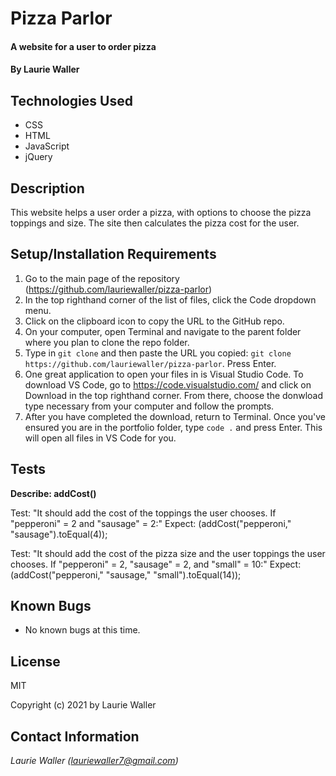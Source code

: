 # Pizza Parlor

#### A website for a user to order pizza

#### By **Laurie Waller**

## Technologies Used

* CSS
* HTML
* JavaScript
* jQuery

## Description

This website helps a user order a pizza, with options to choose the pizza toppings and size. The site then calculates the pizza cost for the user. 

## Setup/Installation Requirements

  1. Go to the main page of the repository (https://github.com/lauriewaller/pizza-parlor)
  2. In the top righthand corner of the list of files, click the Code dropdown menu.
  3. Click on the clipboard icon to copy the URL to the GitHub repo.
  4. On your computer, open Terminal and navigate to the parent folder where you plan to clone the repo folder.
  5. Type in `git clone` and then paste the URL you copied:
      `git clone https://github.com/lauriewaller/pizza-parlor`. Press Enter.
  6. One great application to open your files in is Visual Studio Code. To download VS Code, go to https://code.visualstudio.com/ and click on Download in the top righthand corner. From there, choose the donwload type necessary from your computer and follow the prompts.
  7. After you have completed the download, return to Terminal. Once you've ensured you are in the portfolio folder, type `code .` and press Enter. This will open all files in VS Code for you.

## Tests 

**Describe: addCost()**

Test: "It should add the cost of the toppings the user chooses. If "pepperoni" = 2 and "sausage" = 2:"
Expect: (addCost("pepperoni," "sausage").toEqual(4));

Test: "It should add the cost of the pizza size and the user toppings the user chooses. If "pepperoni" = 2, "sausage" = 2, and "small" = 10:"
Expect: (addCost("pepperoni," "sausage," "small").toEqual(14));

## Known Bugs

* No known bugs at this time.

## License

MIT

Copyright (c) 2021 by Laurie Waller

## Contact Information

_Laurie Waller (lauriewaller7@gmail.com)_